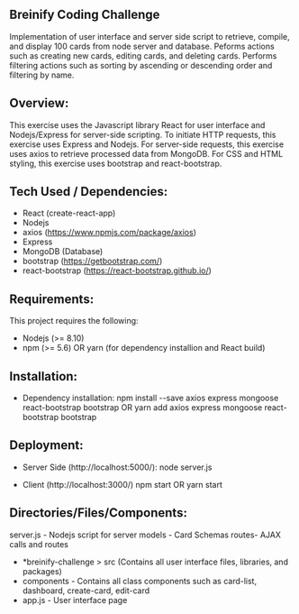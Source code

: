 ## Breinify Coding Challenge

Implementation of user interface and server side script to retrieve, compile, and display 100 cards from node server and database. Peforms actions such as creating new cards, editing cards, and deleting cards. Performs filtering actions such as sorting by ascending or descending order and filtering by name.

## Overview:

This exercise uses the Javascript library React for user interface and Nodejs/Express for server-side scripting.
To initiate HTTP requests, this exercise uses Express and Nodejs.
For server-side requests, this exercise uses axios to retrieve processed data from MongoDB.
For CSS and HTML styling, this exercise uses bootstrap and react-bootstrap.

## Tech Used / Dependencies:

- React (create-react-app)
- Nodejs
- axios (https://www.npmjs.com/package/axios)
- Express
- MongoDB (Database)
- bootstrap (https://getbootstrap.com/)
- react-bootstrap (https://react-bootstrap.github.io/)

## Requirements:

This project requires the following:

- Nodejs (>= 8.10)
- npm (>= 5.6) OR yarn (for dependency installion and React build)

## Installation:

- Dependency installation:
  npm install --save axios express mongoose react-bootstrap bootstrap
  OR
  yarn add axios express mongoose react-bootstrap bootstrap

## Deployment:

- Server Side (http://localhost:5000/):
  node server.js

- Client (http://localhost:3000/)
  npm start OR yarn start

## Directories/Files/Components:

server.js - Nodejs script for server
models - Card Schemas
routes- AJAX calls and routes

- *breinify-challenge > src (Contains all user interface files, libraries, and packages)
- components - Contains all class components such as card-list, dashboard, create-card, edit-card
- app.js - User interface page
